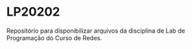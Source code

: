 # LP20202
Repositório para disponibilizar arquivos da disciplina de Lab de Programação do Curso de Redes.
